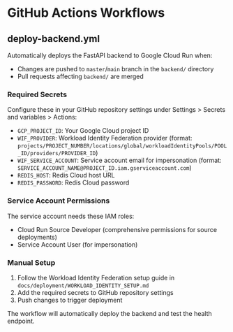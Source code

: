 # GitHub Actions Workflows

## deploy-backend.yml

Automatically deploys the FastAPI backend to Google Cloud Run when:
- Changes are pushed to `master`/`main` branch in the `backend/` directory
- Pull requests affecting `backend/` are merged

### Required Secrets

Configure these in your GitHub repository settings under Settings > Secrets and variables > Actions:

- `GCP_PROJECT_ID`: Your Google Cloud project ID
- `WIF_PROVIDER`: Workload Identity Federation provider (format: `projects/PROJECT_NUMBER/locations/global/workloadIdentityPools/POOL_ID/providers/PROVIDER_ID`)
- `WIF_SERVICE_ACCOUNT`: Service account email for impersonation (format: `SERVICE_ACCOUNT_NAME@PROJECT_ID.iam.gserviceaccount.com`)
- `REDIS_HOST`: Redis Cloud host URL
- `REDIS_PASSWORD`: Redis Cloud password

### Service Account Permissions

The service account needs these IAM roles:
- Cloud Run Source Developer (comprehensive permissions for source deployments)
- Service Account User (for impersonation)

### Manual Setup

1. Follow the Workload Identity Federation setup guide in `docs/deployment/WORKLOAD_IDENTITY_SETUP.md`
2. Add the required secrets to GitHub repository settings
3. Push changes to trigger deployment

The workflow will automatically deploy the backend and test the health endpoint.
